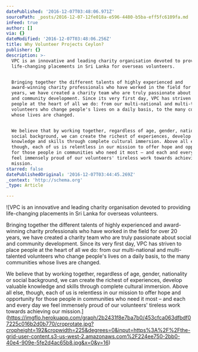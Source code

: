 ```yaml
---
datePublished: '2016-12-07T03:48:06.971Z'
sourcePath: _posts/2016-12-07-12fe018a-e596-4480-b5ba-eff5fc6109fa.md
inFeed: true
author: []
via: {}
dateModified: '2016-12-07T03:48:06.256Z'
title: Why Volunteer Projects Ceylon?
publisher: {}
description: >-
  VPC is an innovative and leading charity organisation devoted to providing
  life-changing placements in Sri Lanka for overseas volunteers.


  Bringing together the different talents of highly experienced and
  award-winning charity professionals who have worked in the field for over 20
  years, we have created a charity team who are truly passionate about social
  and community development. Since its very first day, VPC has striven to place
  people at the heart of all we do: from our multi-national and multi-talented
  volunteers who change people's lives on a daily basis, to the many communities
  whose lives are changed.


  We believe that by working together, regardless of age, gender, nationality or
  social background, we can create the richest of experiences, develop valuable
  knowledge and skills through complete cultural immersion. Above all else,
  though, each of us is relentless in our mission to offer hope and opportunity
  for those people in communities who need it most – and each and every day we
  feel immensely proud of our volunteers' tireless work towards achieving our
  mission.
starred: false
datePublishedOriginal: '2016-12-07T03:44:45.269Z'
_context: 'http://schema.org'
_type: Article

---
```

![VPC is an innovative and leading charity organisation devoted to providing life-changing placements in Sri Lanka for overseas volunteers.

Bringing together the different talents of highly experienced and award-winning charity professionals who have worked in the field for over 20 years, we have created a charity team who are truly passionate about social and community development. Since its very first day, VPC has striven to place people at the heart of all we do: from our multi-national and multi-talented volunteers who change people's lives on a daily basis, to the many communities whose lives are changed.

We believe that by working together, regardless of age, gender, nationality or social background, we can create the richest of experiences, develop valuable knowledge and skills through complete cultural immersion. Above all else, though, each of us is relentless in our mission to offer hope and opportunity for those people in communities who need it most – and each and every day we feel immensely proud of our volunteers' tireless work towards achieving our mission.](https://imgflo.herokuapp.com/graph/2b2431f8e7ba7b0/453cfca063dfbdf07225c016b2d0b770/croprotate.jpg?cropheight=192&cropwidth=225&degrees=0&input=https%3A%2F%2Fthe-grid-user-content.s3-us-west-2.amazonaws.com%2F224ee750-2bb0-40e4-909e-5fe2d4ac65b8.jpg&x=0&y=16)